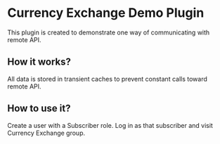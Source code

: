 # Currency Exchange Demo Plugin

This plugin is created to demonstrate one way of communicating with remote API. 

## How it works?
All data is stored in transient caches to prevent constant calls toward remote API.

## How to use it? 
Create a user with a Subscriber role. Log in as that subscriber and visit Currency Exchange group.